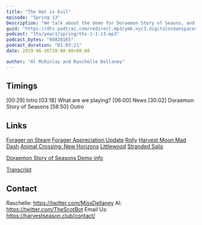 ```yaml
---
title: "The Hat is Evil"
episode: "Spring 13"
Description: "We talk about the demo for Doraemon Story of Seaons, and initial thoughts on the game."
guid: "https://dts.podtrac.com/redirect.mp3/ymk.nyc3.digitaloceanspaces.com/ths-1-1-13.mp3"
podcast: "ths/year1/spring/ths-1-1-13.mp3"
podcast_bytes: "60820165"
podcast_duration: "01:03:21"
date: 2019-06-26T20:00:00+00:00

author: "Al McKinlay and Raschelle Dellaney"
---
```


## Timings

[00:29] Intro
[03:18] What are we playing?
[06:00] News
[30:02] Doraemon Story of Seasons
[58:50] Outro

## Links

[Forager on Steam](https://store.steampowered.com/app/751780/Forager/)
[Forager Appreciation Update](https://steamcommunity.com/games/751780/announcements/detail/1603758697945235939)
[Rolly](https://www.lexaloffle.com/bbs/?tid=31526)
[Harvest Moon Mad Dash](https://www.theverge.com/2019/6/16/18663330/harvest-moon-mad-dash-e3-2019-natsume)
[Animal Crossing: New Horizons](https://www.nintendo.co.uk/Games/Nintendo-Switch/Animal-Crossing-New-Horizons-1438623.html)
[Littlewood](https://store.steampowered.com/app/894940/Littlewood/)
[Stranded Salis](https://store.steampowered.com/app/943260/Stranded_Sails__Explorers_of_the_Cursed_Islands/)

[Doraemon Story of Seasons Demo info](https://fogu.com/hm/index.php?s=news&p=updates&t=1558744019)

[Transcript](https://docs.google.com/document/d/1G5o9O4mmIApfCi2Iamveq3YMoneyoILoKK3_87BOCEw/edit?usp=sharing)

## Contact

Raschelle: https://twitter.com/MissDellaney
Al: https://twitter.com/TheScotBot
Email Us: https://harvestseason.club/contact/
